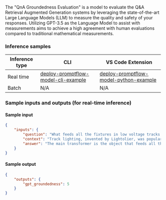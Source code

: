 The "QnA Groundedness Evaluation" is a model to evaluate the Q&A Retrieval Augmented Generation systems by leveraging the state-of-the-art Large Language Models (LLM) to measure the quality and safety of your responses. Utilizing GPT-3.5 as the Language Model to assist with measurements aims to achieve a high agreement with human evaluations compared to traditional mathematical measurements.


### Inference samples

Inference type|CLI|VS Code Extension
|--|--|--|
Real time|<a href="https://microsoft.github.io/promptflow/how-to-guides/deploy-a-flow/index.html" target="_blank">deploy-promptflow-model-cli-example</a>|<a href="https://microsoft.github.io/promptflow/how-to-guides/deploy-a-flow/index.html" target="_blank">deploy-promptflow-model-python-example</a>
Batch | N/A | N/A

### Sample inputs and outputs (for real-time inference)

#### Sample input
```json
{
    "inputs": {
        "question": "What feeds all the fixtures in low voltage tracks instead of each light having a line-to-low voltage transformer?",
        "context": "Track lighting, invented by Lightolier, was popular at one period of time because it was much easier to install than recessed lighting, and individual fixtures are decorative and can be easily aimed at a wall. It has regained some popularity recently in low-voltage tracks, which often look nothing like their predecessors because they do not have the safety issues that line-voltage systems have, and are therefore less bulky and more ornamental in themselves. A master transformer feeds all of the fixtures on the track or rod with 12 or 24 volts, instead of each light fixture having its own line-to-low voltage transformer. There are traditional spots and floods, as well as other small hanging fixtures. A modified version of this is cable lighting, where lights are hung from or clipped to bare metal cables under tension",
        "answer": "The main transformer is the object that feeds all the fixtures in low voltage tracks."
    }
}
```

#### Sample output
```json
{
    "outputs": {
        "gpt_groundedness": 5
    }
}
```
